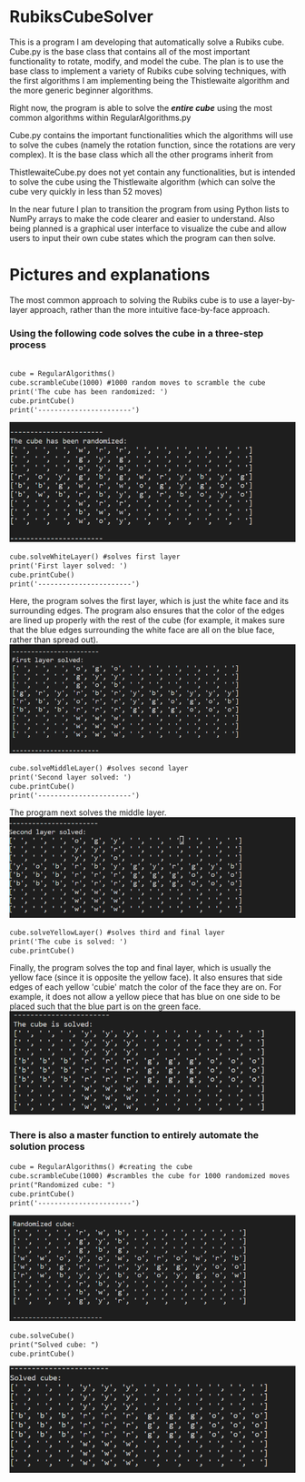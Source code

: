 # RubiksCubeSolver

This is a program I am developing that automatically solve a Rubiks cube. Cube.py is the base class that contains all of the most important functionality to rotate, modify, and model the cube. The plan is to use the base class to implement a variety of Rubiks cube solving techniques, with the first algorithms I am implementing being the Thistlewaite algorithm and the more generic beginner algorithms.

Right now, the program is able to solve the  ***entire cube*** using the most common algorithms within RegularAlgorithms.py

Cube.py contains the important functionalities which the algorithms will use to solve the cubes (namely the rotation function, since the rotations are very complex). It is the base class which all the other programs inherit from

ThistlewaiteCube.py does not yet contain any functionalities, but is intended to solve the cube using the Thistlewaite algorithm (which can solve the cube very quickly in less than 52 moves)

In the near future I plan to transition the program from using Python lists to NumPy arrays to make the code clearer and easier to understand.
Also being planned is a graphical user interface to visualize the cube and allow users to input their own cube states which the program can then solve.

# Pictures and explanations

The most common approach to solving the Rubiks cube is to use a layer-by-layer approach, rather than the more intuitive face-by-face approach.
### Using the following code solves the cube in a three-step process
```

cube = RegularAlgorithms()
cube.scrambleCube(1000) #1000 random moves to scramble the cube
print('The cube has been randomized: ')
cube.printCube()
print('-----------------------')
```

![Cube is first randomized](WorkingPictures/CubeRandomized.png) 
```
cube.solveWhiteLayer() #solves first layer
print('First layer solved: ')
cube.printCube()
print('-----------------------')
```
Here, the program solves the first layer, which is just the white face and its surrounding edges. The program also ensures that the color of the edges are lined up properly with the rest of the cube (for example, it makes sure that the blue edges surrounding the white face are all on the blue face, rather than spread out).
![Program solves the first layer](WorkingPictures/FirstLayerSolved.png)

```
cube.solveMiddleLayer() #solves second layer
print('Second layer solved: ')
cube.printCube()
print('-----------------------')
```
The program next solves the middle layer.
![Program solves the second layer](WorkingPictures/SecondLayerSolved.png)
```
cube.solveYellowLayer() #solves third and final layer
print('The cube is solved: ')
cube.printCube()
```
Finally, the program solves the top and final layer, which is usually the yellow face (since it is opposite the yellow face). It also ensures that side edges of each yellow 'cubie' match the color of the face they are on. For example, it does not allow a yellow piece that has blue on one side to be placed such that the blue part is on the green face.
![Program finishes solving the cube](WorkingPictures/CubeSolved.png)

### There is also a master function to entirely automate the solution process
```
cube = RegularAlgorithms() #creating the cube
cube.scrambleCube(1000) #scrambles the cube for 1000 randomized moves
print("Randomized cube: ")
cube.printCube()
print('-----------------------')
```
![Cube randomized](WorkingPictures/CubeRandomized_V2.png)
```
cube.solveCube()
print("Solved cube: ")
cube.printCube()
```
![Cube solved](WorkingPictures/CubeSolved_V2.png)

